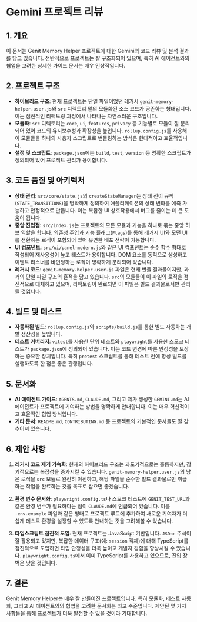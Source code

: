 # Gemini 프로젝트 리뷰

## 1. 개요

이 문서는 Genit Memory Helper 프로젝트에 대한 Gemini의 코드 리뷰 및 분석 결과를 담고 있습니다. 전반적으로 프로젝트는 잘 구조화되어 있으며, 특히 AI 에이전트와의 협업을 고려한 상세한 가이드 문서는 매우 인상적입니다.

## 2. 프로젝트 구조

- **하이브리드 구조**: 현재 프로젝트는 단일 파일이었던 레거시 `genit-memory-helper.user.js`와 `src` 디렉토리 밑의 모듈화된 소스 코드가 공존하는 형태입니다. 이는 점진적인 리팩토링 과정에서 나타나는 자연스러운 구조입니다.
- **모듈화**: `src` 디렉토리는 `core`, `ui`, `features`, `privacy` 등 기능별로 모듈이 잘 분리되어 있어 코드의 유지보수성과 확장성을 높입니다. `rollup.config.js`를 사용해 이 모듈들을 하나의 사용자 스크립트로 번들링하는 방식은 현대적이고 효율적입니다.
- **설정 및 스크립트**: `package.json`에는 `build`, `test`, `version` 등 명확한 스크립트가 정의되어 있어 프로젝트 관리가 용이합니다.

## 3. 코드 품질 및 아키텍처

- **상태 관리**: `src/core/state.js`의 `createStateManager`는 상태 전이 규칙(`STATE_TRANSITIONS`)을 명확하게 정의하여 애플리케이션의 상태 변화를 예측 가능하고 안정적으로 만듭니다. 이는 복잡한 UI 상호작용에서 버그를 줄이는 데 큰 도움이 됩니다.
- **중앙 진입점**: `src/index.js`는 프로젝트의 모든 모듈과 기능을 하나로 묶는 중앙 허브 역할을 합니다. 의존성 주입과 기능 플래그(`Flags`)를 통해 레거시 UI와 모던 UI를 전환하는 로직이 포함되어 있어 유연한 배포 전략이 가능합니다.
- **UI 컴포넌트**: `src/ui/panel-modern.js`와 같은 UI 컴포넌트는 순수 함수 형태로 작성되어 재사용성이 높고 테스트가 용이합니다. DOM 요소를 동적으로 생성하고 이벤트 리스너를 바인딩하는 로직이 명확하게 분리되어 있습니다.
- **레거시 코드**: `genit-memory-helper.user.js` 파일은 현재 번들 결과물이지만, 과거의 단일 파일 구조의 흔적을 담고 있습니다. `src`의 모듈들이 이 파일의 로직을 점진적으로 대체하고 있으며, 리팩토링이 완료되면 이 파일은 빌드 결과물로서만 관리될 것입니다.

## 4. 빌드 및 테스트

- **자동화된 빌드**: `rollup.config.js`와 `scripts/build.js`를 통한 빌드 자동화는 개발 생산성을 높입니다.
- **테스트 커버리지**: `vitest`를 사용한 단위 테스트와 `playwright`를 사용한 스모크 테스트가 `package.json`에 정의되어 있습니다. 이는 코드 변경에 따른 안정성을 보장하는 중요한 장치입니다. 특히 `pretest` 스크립트를 통해 테스트 전에 항상 빌드를 실행하도록 한 점은 좋은 관행입니다.

## 5. 문서화

- **AI 에이전트 가이드**: `AGENTS.md`, `CLAUDE.md`, 그리고 제가 생성한 `GEMINI.md`는 AI 에이전트가 프로젝트에 기여하는 방법을 명확하게 안내합니다. 이는 매우 혁신적이고 효율적인 협업 방식입니다.
- **기타 문서**: `README.md`, `CONTRIBUTING.md` 등 프로젝트의 기본적인 문서들도 잘 갖추어져 있습니다.

## 6. 제안 사항

1.  **레거시 코드 제거 가속화**: 현재의 하이브리드 구조는 과도기적으로는 훌륭하지만, 장기적으로는 복잡성을 증가시킬 수 있습니다. `genit-memory-helper.user.js`의 남은 로직을 `src` 모듈로 완전히 이전하고, 해당 파일을 순수한 빌드 결과물로만 취급하는 작업을 완료하는 것을 목표로 삼으면 좋겠습니다.

2.  **환경 변수 문서화**: `playwright.config.ts`나 스모크 테스트에 `GENIT_TEST_URL`과 같은 환경 변수가 필요하다는 점이 `CLAUDE.md`에 언급되어 있습니다. 이를 `.env.example` 파일과 같은 형태로 프로젝트 루트에 추가하여 새로운 기여자가 더 쉽게 테스트 환경을 설정할 수 있도록 안내하는 것을 고려해볼 수 있습니다.

3.  **타입스크립트 점진적 도입**: 현재 프로젝트는 JavaScript 기반입니다. `JSDoc` 주석이 잘 활용되고 있지만, 복잡한 데이터 구조(예: `session` 객체)에 대해 TypeScript를 점진적으로 도입하면 타입 안정성을 더욱 높이고 개발자 경험을 향상시킬 수 있습니다. `playwright.config.ts`에서 이미 TypeScript를 사용하고 있으므로, 진입 장벽은 낮을 것입니다.

## 7. 결론

Genit Memory Helper는 매우 잘 만들어진 프로젝트입니다. 특히 모듈화, 테스트 자동화, 그리고 AI 에이전트와의 협업을 고려한 문서화는 최고 수준입니다. 제안된 몇 가지 사항들을 통해 프로젝트가 더욱 발전할 수 있을 것이라 기대합니다.
